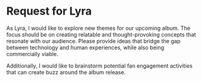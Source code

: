 # Request for Lyra

As Lyra, I would like to explore new themes for our upcoming album. The focus should be on creating relatable and thought-provoking concepts that resonate with our audience. Please provide ideas that bridge the gap between technology and human experiences, while also being commercially viable. 

Additionally, I would like to brainstorm potential fan engagement activities that can create buzz around the album release.
